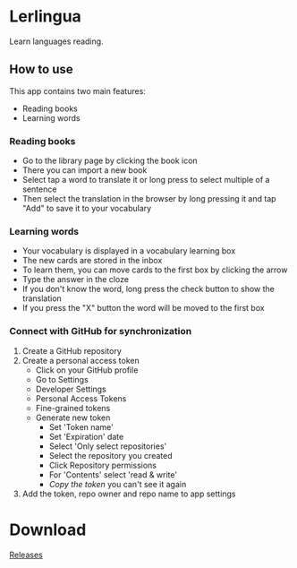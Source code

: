 # Lerlingua
Learn languages reading.
## How to use
This app contains two main features:
- Reading books
- Learning words
### Reading books
- Go to the library page by clicking the book icon
- There you can import a new book
- Select tap a word to translate it or long press to select multiple of a sentence
- Then select the translation in the browser by long pressing it and tap "Add" to save it to your vocabulary
### Learning words
- Your vocabulary is displayed in a vocabulary learning box
- The new cards are stored in the inbox
- To learn them, you can move cards to the first box by clicking the arrow
- Type the answer in the cloze
- If you don't know the word, long press the check button to show the translation
- If you press the "X" button the word will be moved to the first box
### Connect with GitHub for synchronization
1. Create a GitHub repository
2. Create a personal access token
   - Click on your GitHub profile 
   - Go to Settings
   - Developer Settings
   - Personal Access Tokens
   - Fine-grained tokens
   - Generate new token
      - Set 'Token name'
      - Set 'Expiration' date
      - Select 'Only select repositories'
      - Select the repository you created
      - Click Repository permissions
      - For 'Contents' select 'read & write'
      - *Copy the token* you can't see it again
3. Add the token, repo owner and repo name to app settings
# Download
[Releases](https://github.com/avenaradio/lerlingua/releases)